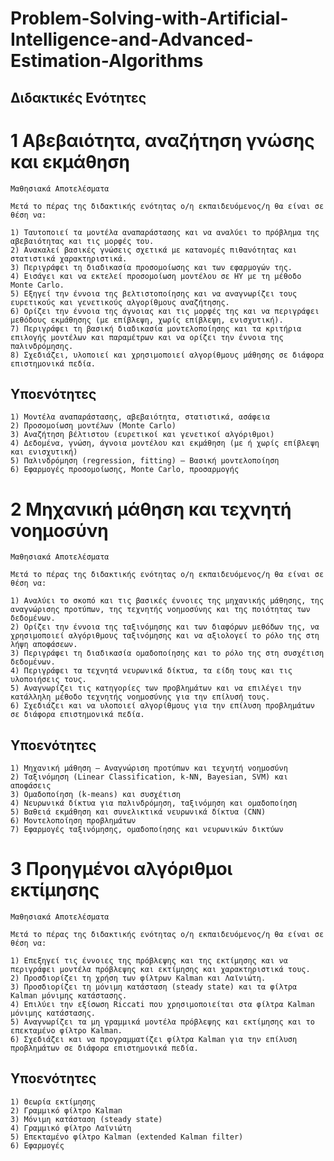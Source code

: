 # Problem-Solving-with-Artificial-Intelligence-and-Advanced-Estimation-Algorithms

 ## Διδακτικές Ενότητες

   # 1 Αβεβαιότητα, αναζήτηση γνώσης και εκμάθηση
    Μαθησιακά Αποτελέσματα

    Μετά το πέρας της διδακτικής ενότητας ο/η εκπαιδευόμενος/η θα είναι σε θέση να:

    1) Ταυτοποιεί τα μοντέλα αναπαράστασης και να αναλύει το πρόβλημα της αβεβαιότητας και τις μορφές του.
    2) Ανακαλεί βασικές γνώσεις σχετικά με κατανομές πιθανότητας και στατιστικά χαρακτηριστικά.
    3) Περιγράφει τη διαδικασία προσομοίωσης και των εφαρμογών της.
    4) Εισάγει και να εκτελεί προσομοίωση μοντέλου σε ΗΥ με τη μέθοδο Monte Carlo.
    5) Εξηγεί την έννοια της βελτιστοποίησης και να αναγνωρίζει τους ευρετικούς και γενετικούς αλγορίθμους αναζήτησης.
    6) Ορίζει την έννοια της άγνοιας και τις μορφές της και να περιγράφει μεθόδους εκμάθησης (με επίβλεψη, χωρίς επίβλεψη, ενισχυτική).
    7) Περιγράφει τη βασική διαδικασία μοντελοποίησης και τα κριτήρια επιλογής μοντέλων και παραμέτρων και να ορίζει την έννοια της παλινδρόμησης.
    8) Σχεδιάζει, υλοποιεί και χρησιμοποιεί αλγορίθμους μάθησης σε διάφορα επιστημονικά πεδία.
    
   ## Υποενότητες

    1) Μοντέλα αναπαράστασης, αβεβαιότητα, στατιστικά, ασάφεια
    2) Προσομοίωση μοντέλων (Monte Carlo)
    3) Αναζήτηση βέλτιστου (ευρετικοί και γενετικοί αλγόριθμοι)
    4) Δεδομένα, γνώση, άγνοια μοντέλου και εκμάθηση (με ή χωρίς επίβλεψη και ενισχυτική)
    5) Παλινδρόμηση (regression, fitting) – Βασική μοντελοποίηση
    6) Εφαρμογές προσομοίωσης, Monte Carlo, προσαρμογής
   # 2 Μηχανική μάθηση και τεχνητή νοημοσύνη
    Μαθησιακά Αποτελέσματα

    Μετά το πέρας της διδακτικής ενότητας ο/η εκπαιδευόμενος/η θα είναι σε θέση να:

    1) Αναλύει το σκοπό και τις βασικές έννοιες της μηχανικής μάθησης, της αναγνώρισης προτύπων, της τεχνητής νοημοσύνης και της ποιότητας των δεδομένων.
    2) Ορίζει την έννοια της ταξινόμησης και των διαφόρων μεθόδων της, να χρησιμοποιεί αλγόριθμους ταξινόμησης και να αξιολογεί το ρόλο της στη λήψη αποφάσεων.
    3) Περιγράφει τη διαδικασία ομαδοποίησης και το ρόλο της στη συσχέτιση δεδομένων.
    4) Περιγράφει τα τεχνητά νευρωνικά δίκτυα, τα είδη τους και τις υλοποιήσεις τους.
    5) Αναγνωρίζει τις κατηγορίες των προβλημάτων και να επιλέγει την κατάλληλη μέθοδο τεχνητής νοημοσύνης για την επίλυσή τους.
    6) Σχεδιάζει και να υλοποιεί αλγορίθμους για την επίλυση προβλημάτων σε διάφορα επιστημονικά πεδία.
    
   ## Υποενότητες

    1) Μηχανική μάθηση – Αναγνώριση προτύπων και τεχνητή νοημοσύνη
    2) Ταξινόμηση (Linear Classification, k-NN, Bayesian, SVM) και αποφάσεις
    3) Ομαδοποίηση (k-means) και συσχέτιση
    4) Νευρωνικά δίκτυα για παλινδρόμηση, ταξινόμηση και ομαδοποίηση
    5) Βαθειά εκμάθηση και συνελικτικά νευρωνικά δίκτυα (CNN)
    6) Μοντελοποίηση προβλημάτων
    7) Εφαρμογές ταξινόμησης, ομαδοποίησης και νευρωνικών δικτύων
   # 3 Προηγμένοι αλγόριθμοι εκτίμησης
    Μαθησιακά Αποτελέσματα

    Μετά το πέρας της διδακτικής ενότητας ο/η εκπαιδευόμενος/η θα είναι σε θέση να:

    1) Επεξηγεί τις έννοιες της πρόβλεψης και της εκτίμησης και να περιγράφει μοντέλα πρόβλεψης και εκτίμησης και χαρακτηριστικά τους.
    2) Προσδιορίζει τη χρήση των φίλτρων Kalman και Λαϊνιώτη.
    3) Προσδιορίζει τη μόνιμη κατάσταση (steady state) και τα φίλτρα Kalman μόνιμης κατάστασης.
    4) Επιλύει την εξίσωση Riccati που χρησιμοποιείται στα φίλτρα Kalman μόνιμης κατάστασης.
    5) Αναγνωρίζει τα μη γραμμικά μοντέλα πρόβλεψης και εκτίμησης και το επεκταμένο φίλτρο Kalman.
    6) Σχεδιάζει και να προγραμματίζει φίλτρα Kalman για την επίλυση προβλημάτων σε διάφορα επιστημονικά πεδία.
    
   ## Υποενότητες

    1) Θεωρία εκτίμησης
    2) Γραμμικό φίλτρο Kalman
    3) Μόνιμη κατάσταση (steady state)
    4) Γραμμικό φίλτρο Λαϊνιώτη
    5) Επεκταμένο φίλτρο Kalman (extended Kalman filter)
    6) Εφαρμογές
